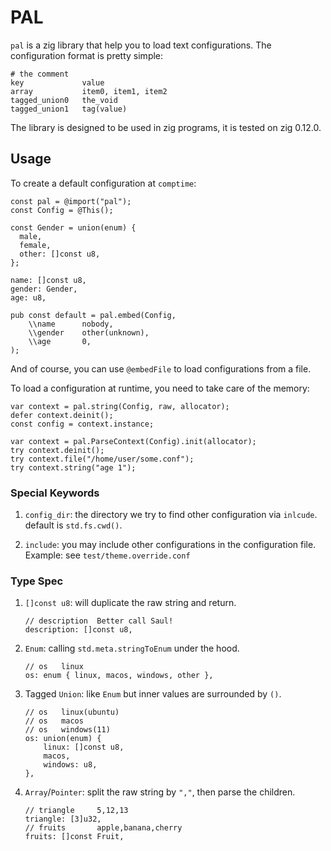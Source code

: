 # PAL

`pal` is a zig library that help you to load text configurations.
The configuration format is pretty simple:

```
# the comment
key             value
array           item0, item1, item2
tagged_union0   the_void
tagged_union1   tag(value)
```

The library is designed to be used in zig programs, it is tested on zig 0.12.0.

## Usage

To create a default configuration at `comptime`:
```zig
const pal = @import("pal");
const Config = @This();

const Gender = union(enum) {
  male,
  female,
  other: []const u8,
};

name: []const u8,
gender: Gender,
age: u8,

pub const default = pal.embed(Config,
    \\name      nobody,
    \\gender    other(unknown),
    \\age       0,
);
```
And of course, you can use `@embedFile` to load configurations from a file.

To load a configuration at runtime, you need to take care of the memory:
```zig
var context = pal.string(Config, raw, allocator);
defer context.deinit();
const config = context.instance;

var context = pal.ParseContext(Config).init(allocator);
try context.deinit();
try context.file("/home/user/some.conf");
try context.string("age 1");
```

### Special Keywords

1. `config_dir`: the directory we try to find other configuration via `inlcude`.
default is `std.fs.cwd()`.

2. `include`: you may include other configurations in the configuration file.
Example: see `test/theme.override.conf`

### Type Spec

1. `[]const u8`: will duplicate the raw string and return.
    ```zig
    // description  Better call Saul!
    description: []const u8,
    ```

2. `Enum`: calling `std.meta.stringToEnum` under the hood.
    ```zig
    // os   linux
    os: enum { linux, macos, windows, other },
    ```
3. Tagged `Union`: like `Enum` but inner values are surrounded by `()`.
    ```zig
    // os   linux(ubuntu)
    // os   macos
    // os   windows(11)
    os: union(enum) {
        linux: []const u8,
        macos,
        windows: u8,
    },
    ```

4. `Array`/`Pointer`: split the raw string by `","`, then parse the children.
    ```zig
    // triangle     5,12,13
    triangle: [3]u32,
    // fruits       apple,banana,cherry
    fruits: []const Fruit,
    ```

